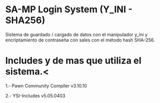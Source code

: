 # SA-MP Login System (Y_INI - SHA256)
Sistema de guardado / cargado de datos con el manipulador y_ini y encriptamiento de contraseña con sales con el método hash SHA-256.

# Includes y de mas que utiliza el sistema.<
1.- Pawn Community Compiler v3.10.10

2.- YSI-Includes v5.05.0403
